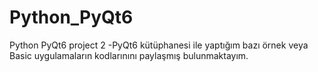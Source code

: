 # Python_PyQt6
Python PyQt6 project 2
-PyQt6 kütüphanesi ile yaptığım bazı örnek veya Basic uygulamaların kodlarınını paylaşmış bulunmaktayım.
